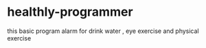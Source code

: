 # healthly-programmer
this basic program alarm for drink water , eye exercise and physical exercise
